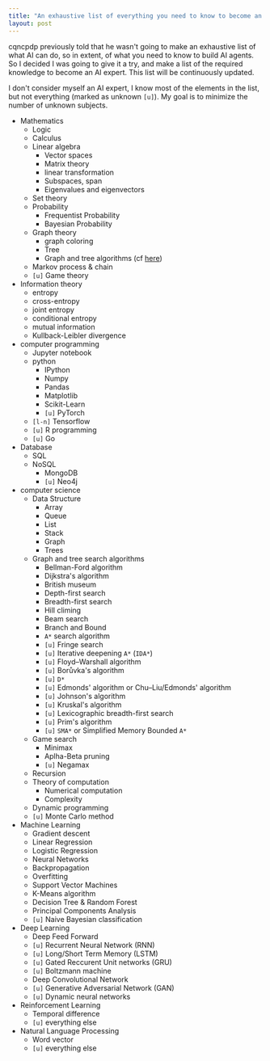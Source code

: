 ```yaml
---
title: "An exhaustive list of everything you need to know to become an AI expert"
layout: post
---
```


cqncpdp previously told that he wasn't going to make an exhaustive list of what
AI can do, so in extent, of what you need to know to build AI agents. So I
decided I was going to give it a try, and make a list of the required knowledge
to become an AI expert. This list will be continuously updated.

I don't consider myself an AI expert, I know most of the elements in the
list, but not everything (marked as unknown `[u]`). My goal is to minimize the
number of unknown subjects.



* Mathematics
	* Logic
	* Calculus
	* Linear algebra
		* Vector spaces
		* Matrix theory
		* linear transformation
		* Subspaces, span
		* Eigenvalues and eigenvectors
	* Set theory
	* Probability
		* Frequentist Probability
		* Bayesian Probability
	* Graph theory
		* graph coloring
		* Tree
		* Graph and tree algorithms (cf [here](#gtsa))
	* Markov process & chain
	* `[u]` Game theory
* Information theory
	* entropy
	* cross-entropy
	* joint entropy
	* conditional entropy
	* mutual information
	* Kullback-Leibler divergence
* computer programming
	* Jupyter notebook
	* python
		* IPython
		* Numpy
		* Pandas
		* Matplotlib
		* Scikit-Learn
		* `[u]` PyTorch
	* `[l-n]` Tensorflow
	* `[u]` R programming
	* `[u]` Go
* Database
	* SQL
	* NoSQL
		* MongoDB
		* `[u]` Neo4j
* computer science
	* Data Structure
		* Array
		* Queue
		* List
		* Stack
		* Graph
		* Trees
	* <span id="gtsa">Graph and tree search algorithms</span> 
		* Bellman-Ford algorithm
		* Dijkstra's algorithm
		* British museum
		* Depth-first search
		* Breadth-first search
		* Hill climing
		* Beam search
		* Branch and Bound
		* `A*` search algorithm
		* `[u]` Fringe search
		* `[u]` Iterative deepening `A*` (`IDA*`)
		* `[u]` Floyd–Warshall algorithm
		* `[u]` Borůvka's algorithm
		* `[u]` `D*` 
		* `[u]` Edmonds' algorithm or Chu–Liu/Edmonds' algorithm 
		* `[u]` Johnson's algorithm
		* `[u]` Kruskal's algorithm
		* `[u]` Lexicographic breadth-first search
		* `[u]` Prim's algorithm
		* `[u]` `SMA*` or Simplified Memory Bounded `A*`
	* Game search
		* Minimax	
		* Aplha-Beta pruning
		* `[u]` Negamax
	* Recursion
	* Theory of computation
		* Numerical computation
		* Complexity 
	* Dynamic programming
	* `[u]` Monte Carlo method
* Machine Learning
	* Gradient descent
	* Linear Regression
	* Logistic Regression
	* Neural Networks
	* Backpropagation
	* Overfitting
	* Support Vector Machines
	* K-Means algorithm
	* Decision Tree & Random Forest
	* Principal Components Analysis
	* `[u]` Naive Bayesian classification
* Deep Learning
	* Deep Feed Forward
	* `[u]` Recurrent Neural Network (RNN)
	* `[u]` Long/Short Term Memory (LSTM)
	* `[u]` Gated Reccurent Unit networks (GRU)
	* `[u]` Boltzmann machine
	* Deep Convolutional Network
	* `[u]` Generative Adversarial Network (GAN)
	* `[u]` Dynamic neural networks
* Reinforcement Learning
	* Temporal difference
	* `[u]` everything else
* Natural Language Processing
	* Word vector
	* `[u]` everything else


